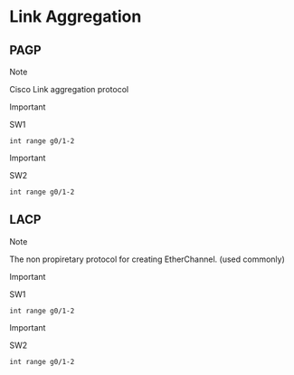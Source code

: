 # Link Aggregation

## PAGP

> [!NOTE]
> Cisco Link aggregation protocol

> [!IMPORTANT]
> SW1

```cisco
int range g0/1-2
```

> [!IMPORTANT]
> SW2

```cisco
int range g0/1-2
```

## LACP

> [!NOTE]
> The non propiretary protocol for creating EtherChannel. (used commonly)

> [!IMPORTANT]
> SW1

```cisco
int range g0/1-2
```

> [!IMPORTANT]
> SW2

```cisco
int range g0/1-2
```
